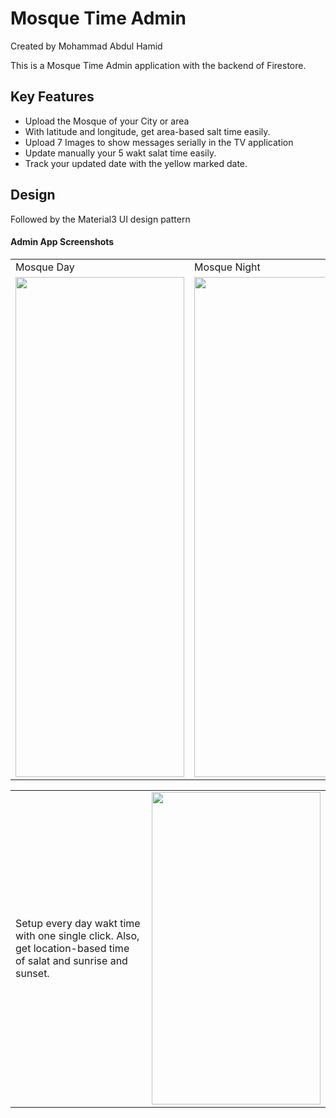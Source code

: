 # Mosque Time Admin
Created by Mohammad Abdul Hamid

This is a Mosque Time Admin application with the backend of Firestore.

## Key Features
- Upload the Mosque of your City or area
- With latitude and longitude, get area-based salt time easily. 
- Upload 7 Images to show messages serially in the TV application
- Update manually your 5 wakt salat time easily. 
- Track your updated date with the yellow marked date.

## Design
Followed by the Material3 UI design pattern
#### Admin App Screenshots

<table>
  <tr>
    <td>Mosque Day</td>
     <td>Mosque Night</td>
     <td>Update Mosque</td>
  </tr>
  <tr>
    <td><img src="https://github.com/user-attachments/assets/25faeb88-76e8-4d46-b36c-1eaa1ffc7689" width=270 height=800></td>
    <td><img src="https://github.com/user-attachments/assets/7c6015d8-7f5e-47ee-95a5-4b1beff21e56" width=270 height=800></td>
    <td><img src="https://github.com/user-attachments/assets/3e84882f-fcec-4177-a773-7e89ec3e6c28" width=270 height=800></td>
  </tr>
</table>

<table>
  <tr>
    <td>Setup every day wakt time with one single click. Also, get location-based time of salat and sunrise and sunset.</td>
    <td><img src="https://github.com/user-attachments/assets/127599b5-536f-41e9-9c0d-66f6cabee428" width=270 height=500></td>
  </tr>
 </table>
